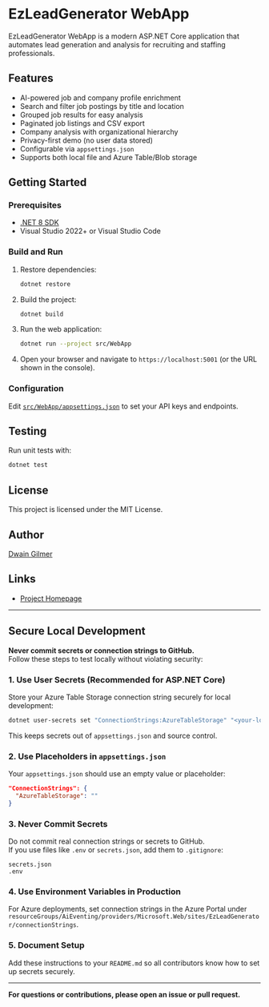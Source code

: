 # EzLeadGenerator WebApp

EzLeadGenerator WebApp is a modern ASP.NET Core application that automates lead generation and analysis for recruiting and staffing professionals.

## Features

- AI-powered job and company profile enrichment
- Search and filter job postings by title and location
- Grouped job results for easy analysis
- Paginated job listings and CSV export
- Company analysis with organizational hierarchy
- Privacy-first demo (no user data stored)
- Configurable via `appsettings.json`
- Supports both local file and Azure Table/Blob storage

## Getting Started

### Prerequisites

- [.NET 8 SDK](https://dotnet.microsoft.com/download)
- Visual Studio 2022+ or Visual Studio Code

### Build and Run

1. Restore dependencies:
    ```sh
    dotnet restore
    ```
2. Build the project:
    ```sh
    dotnet build
    ```
3. Run the web application:
    ```sh
    dotnet run --project src/WebApp
    ```
4. Open your browser and navigate to `https://localhost:5001` (or the URL shown in the console).

### Configuration

Edit [`src/WebApp/appsettings.json`](src/WebApp/appsettings.json) to set your API keys and endpoints.

## Testing

Run unit tests with:
```sh
dotnet test
```

## License

This project is licensed under the MIT License.

## Author

[Dwain Gilmer](mailto:dwaine.gilmer@protonmail.com)

## Links

- [Project Homepage](https://github.com/DwaineDGIlmer/EzLeadGenerator)

---

## Secure Local Development

**Never commit secrets or connection strings to GitHub.**  
Follow these steps to test locally without violating security:

### 1. Use User Secrets (Recommended for ASP.NET Core)

Store your Azure Table Storage connection string securely for local development:

```sh
dotnet user-secrets set "ConnectionStrings:AzureTableStorage" "<your-local-connection-string>"
```

This keeps secrets out of `appsettings.json` and source control.

### 2. Use Placeholders in `appsettings.json`

Your `appsettings.json` should use an empty value or placeholder:

```json
"ConnectionStrings": {
  "AzureTableStorage": ""
}
```

### 3. Never Commit Secrets

Do not commit real connection strings or secrets to GitHub.  
If you use files like `.env` or `secrets.json`, add them to `.gitignore`:

```
secrets.json
.env
```

### 4. Use Environment Variables in Production

For Azure deployments, set connection strings in the Azure Portal under  
`resourceGroups/AiEventing/providers/Microsoft.Web/sites/EzLeadGenerator/connectionStrings`.

### 5. Document Setup

Add these instructions to your `README.md` so all contributors know how to set up secrets securely.

---

**For questions or contributions, please open an issue or pull request.**